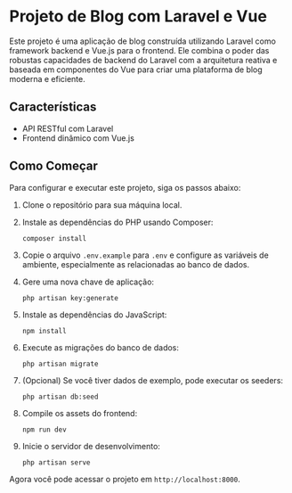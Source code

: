 # Projeto de Blog com Laravel e Vue

Este projeto é uma aplicação de blog construída utilizando Laravel como framework backend e Vue.js para o frontend. Ele combina o poder das robustas capacidades de backend do Laravel com a arquitetura reativa e baseada em componentes do Vue para criar uma plataforma de blog moderna e eficiente.

## Características

- API RESTful com Laravel
- Frontend dinâmico com Vue.js

## Como Começar

Para configurar e executar este projeto, siga os passos abaixo:

1. Clone o repositório para sua máquina local.

2. Instale as dependências do PHP usando Composer:
   ```
   composer install
   ```

3. Copie o arquivo `.env.example` para `.env` e configure as variáveis de ambiente, especialmente as relacionadas ao banco de dados.

4. Gere uma nova chave de aplicação:
   ```
   php artisan key:generate
   ```

5. Instale as dependências do JavaScript:
   ```
   npm install
   ```

6. Execute as migrações do banco de dados:
   ```
   php artisan migrate
   ```

7. (Opcional) Se você tiver dados de exemplo, pode executar os seeders:
   ```
   php artisan db:seed
   ```

8. Compile os assets do frontend:
   ```
   npm run dev
   ```

9. Inicie o servidor de desenvolvimento:
   ```
   php artisan serve
   ```

Agora você pode acessar o projeto em `http://localhost:8000`.
